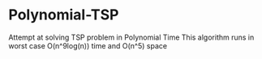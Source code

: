 # Polynomial-TSP
Attempt at solving TSP problem in Polynomial Time
This algorithm runs in worst case O(n^9log(n)) time and O(n^5) space
